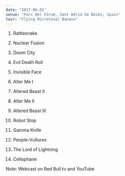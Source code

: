```yaml
---
date: "2017-06-01"
venue: "Parc del Fòrum, Sant Adrià de Besòs, Spain"
tour: "Flying Microtonal Banana"
---
```



 1. Rattlesnake

 2. Nuclear Fusion

 3. Doom City

 4. Evil Death Roll

 5. Invisible Face

 6. Alter Me I

 7. Altered Beast II

 8. Alter Me II

 9. Altered Beast III

10. Robot Stop

11. Gamma Knife

12. People-Vultures

13. The Lord of Lightning

14. Cellophane


Note: Webcast on Red Bull.tv and YouTube
